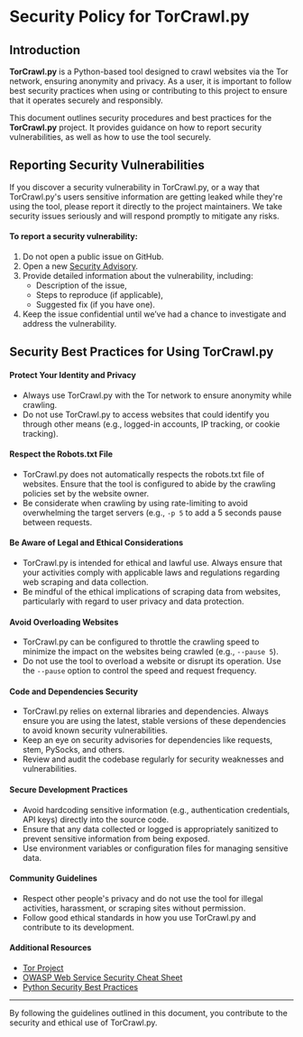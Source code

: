 # Security Policy for TorCrawl.py

## Introduction

**TorCrawl.py** is a Python-based tool designed to crawl websites via the Tor network, ensuring anonymity and privacy. As a user, it is important to follow best security practices when using or contributing to this project to ensure that it operates securely and responsibly.

This document outlines security procedures and best practices for the **TorCrawl.py** project. It provides guidance on how to report security vulnerabilities, as well as how to use the tool securely.

## Reporting Security Vulnerabilities

If you discover a security vulnerability in TorCrawl.py, or a way that TorCrawl.py's users sensitive information are getting leaked while they're using the tool, please report it directly to the project maintainers. 
We take security issues seriously and will respond promptly to mitigate any risks.

#### To report a security vulnerability:

1. Do not open a public issue on GitHub.
2. Open a new [Security Advisory](https://github.com/MikeMeliz/TorCrawl.py/security/advisories/new).
3. Provide detailed information about the vulnerability, including:
   - Description of the issue,
   - Steps to reproduce (if applicable),
   - Suggested fix (if you have one).
4. Keep the issue confidential until we’ve had a chance to investigate and address the vulnerability.

## Security Best Practices for Using TorCrawl.py

#### Protect Your Identity and Privacy

- Always use TorCrawl.py with the Tor network to ensure anonymity while crawling.
- Do not use TorCrawl.py to access websites that could identify you through other means (e.g., logged-in accounts, IP tracking, or cookie tracking).

#### Respect the Robots.txt File

- TorCrawl.py does not automatically respects the robots.txt file of websites. Ensure that the tool is configured to abide by the crawling policies set by the website owner.
- Be considerate when crawling by using rate-limiting to avoid overwhelming the target servers (e.g., `-p 5` to add a 5 seconds pause between requests.

#### Be Aware of Legal and Ethical Considerations

- TorCrawl.py is intended for ethical and lawful use. Always ensure that your activities comply with applicable laws and regulations regarding web scraping and data collection.
- Be mindful of the ethical implications of scraping data from websites, particularly with regard to user privacy and data protection.

#### Avoid Overloading Websites

- TorCrawl.py can be configured to throttle the crawling speed to minimize the impact on the websites being crawled (e.g., `--pause 5`).
- Do not use the tool to overload a website or disrupt its operation. Use the `--pause` option to control the speed and request frequency.

#### Code and Dependencies Security

- TorCrawl.py relies on external libraries and dependencies. Always ensure you are using the latest, stable versions of these dependencies to avoid known security vulnerabilities.
- Keep an eye on security advisories for dependencies like requests, stem, PySocks, and others.
- Review and audit the codebase regularly for security weaknesses and vulnerabilities.

#### Secure Development Practices

- Avoid hardcoding sensitive information (e.g., authentication credentials, API keys) directly into the source code.
- Ensure that any data collected or logged is appropriately sanitized to prevent sensitive information from being exposed.
- Use environment variables or configuration files for managing sensitive data.

#### Community Guidelines

- Respect other people's privacy and do not use the tool for illegal activities, harassment, or scraping sites without permission.
- Follow good ethical standards in how you use TorCrawl.py and contribute to its development.

#### Additional Resources

- [Tor Project](https://www.torproject.org/)
- [OWASP Web Service Security Cheat Sheet](https://cheatsheetseries.owasp.org/cheatsheets/Web_Service_Security_Cheat_Sheet.html)
- [Python Security Best Practices](https://docs.python.org/3/tutorial/)

<hr>

By following the guidelines outlined in this document, you contribute to the security and ethical use of TorCrawl.py.
